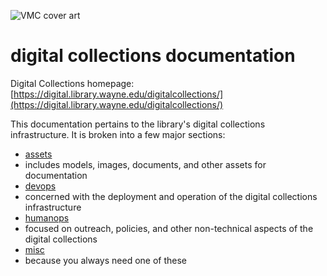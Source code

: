 ![VMC cover art](https://digital.library.wayne.edu/loris/fedora:wayne:collectionvmc%7CPREVIEW/full/full/0/default.jpg)

digital collections documentation
====

Digital Collections homepage:
[https://digital.library.wayne.edu/digitalcollections/](https://digital.library.wayne.edu/digitalcollections/)

This documentation pertains to the library's digital collections infrastructure.  It is broken into a few major sections:
* [assets](assets/)
 * includes models, images, documents, and other assets for documentation
* [devops](devops/)
 * concerned with the deployment and operation of the digital collections infrastructure
* [humanops](humanops/)
 * focused on outreach, policies, and other non-technical aspects of the digital collections
* [misc](misc/)
 * because you always need one of these

